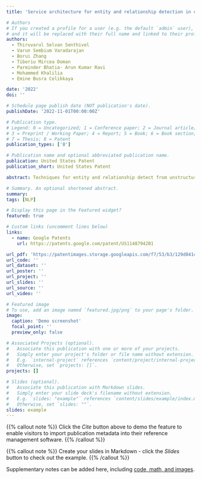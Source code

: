 ```yaml
---
title: 'Service architecture for entity and relationship detection in unstructured text'

# Authors
# If you created a profile for a user (e.g. the default `admin` user), write the username (folder name) here
# and it will be replaced with their full name and linked to their profile.
authors:
  - Thiruvarul Selvan Senthivel
  - Varun Sembium Varadarajan
  - Borui Zhang
  - Tiberiu Mircea Doman
  - Parminder Bhatia- Arun Kumar Ravi
  - Mohammed Khalilia
  - Emine Busra Celikkaya

date: '2022'
doi: ''

# Schedule page publish date (NOT publication's date).
publishDate: '2022-11-01T00:00:00Z'

# Publication type.
# Legend: 0 = Uncategorized; 1 = Conference paper; 2 = Journal article;
# 3 = Preprint / Working Paper; 4 = Report; 5 = Book; 6 = Book section;
# 7 = Thesis; 8 = Patent
publication_types: ['8']

# Publication name and optional abbreviated publication name.
publication: United States Patent
publication_short: United States Patent

abstract: Techniques for entity and relationship detect from unstructured text as a service are described. A service may receive a request to identify entities within a provided unstructured text element, and the service may segment and tokenize the unstructured text and send the result to multiple services implementing multiple deep machine learning models trained to identify particular entities. The service may send additional requests to an additional service or services implementing additional deep machine learning models to identify relationships between detected attributes and ones of the detected entities. The outputs from all services can be analyzed and consolidated into a single result that identifies the entities, any attributes of the entities, and confidence scores indicating the confidence in each detected entity.

# Summary. An optional shortened abstract.
summary: 
tags: [NLP]

# Display this page in the Featured widget?
featured: true

# Custom links (uncomment lines below)
links:
  - name: Google Patents
    url: https://patents.google.com/patent/US11487942B1

url_pdf: 'https://patentimages.storage.googleapis.com/f7/53/b3/129d041cb6aefb/US11487942.pdf'
url_code: ''
url_dataset: ''
url_poster: ''
url_project: ''
url_slides: ''
url_source: ''
url_video: ''

# Featured image
# To use, add an image named `featured.jpg/png` to your page's folder.
image:
  caption: 'Demo screenshot'
  focal_point: ''
  preview_only: false

# Associated Projects (optional).
#   Associate this publication with one or more of your projects.
#   Simply enter your project's folder or file name without extension.
#   E.g. `internal-project` references `content/project/internal-project/index.md`.
#   Otherwise, set `projects: []`.
projects: []

# Slides (optional).
#   Associate this publication with Markdown slides.
#   Simply enter your slide deck's filename without extension.
#   E.g. `slides: "example"` references `content/slides/example/index.md`.
#   Otherwise, set `slides: ""`.
slides: example
---
```


{{% callout note %}}
Click the _Cite_ button above to demo the feature to enable visitors to import publication metadata into their reference management software.
{{% /callout %}}

{{% callout note %}}
Create your slides in Markdown - click the _Slides_ button to check out the example.
{{% /callout %}}

Supplementary notes can be added here, including [code, math, and images](https://wowchemy.com/docs/writing-markdown-latex/).
